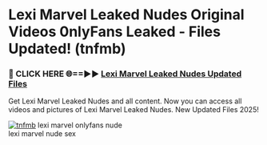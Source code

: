 # Lexi Marvel Leaked Nudes Original Videos 0nlyFans Leaked - Files Updated! (tnfmb)

<h3>🔴 CLICK HERE 🌐==►► <a href="https://tinyurl.com/52m3yx9h" rel="nofollow">Lexi Marvel Leaked Nudes Updated Files</a></h3>

Get Lexi Marvel Leaked Nudes and all content. Now you can access all videos and pictures of Lexi Marvel Leaked Nudes. New Updated Files 2025!

[![tnfmb](https://i.imgur.com/TnHtlc8.gif)](https://tinyurl.com/52m3yx9h)
lexi marvel onlyfans nude<br>
lexi marvel nude sex